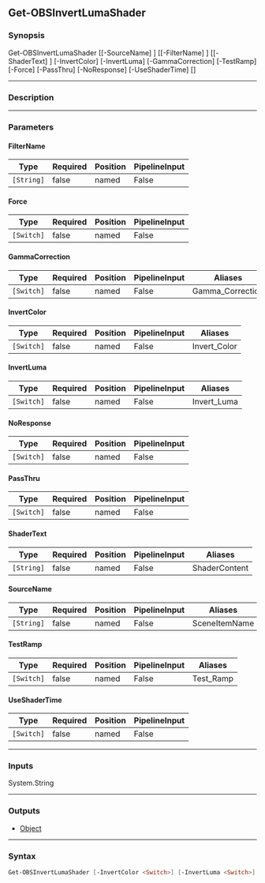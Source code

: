 Get-OBSInvertLumaShader
-----------------------

### Synopsis
Get-OBSInvertLumaShader [[-SourceName] <string>] [[-FilterName] <string>] [[-ShaderText] <string>] [-InvertColor] [-InvertLuma] [-GammaCorrection] [-TestRamp] [-Force] [-PassThru] [-NoResponse] [-UseShaderTime] [<CommonParameters>]

---

### Description

---

### Parameters
#### **FilterName**

|Type      |Required|Position|PipelineInput|
|----------|--------|--------|-------------|
|`[String]`|false   |named   |False        |

#### **Force**

|Type      |Required|Position|PipelineInput|
|----------|--------|--------|-------------|
|`[Switch]`|false   |named   |False        |

#### **GammaCorrection**

|Type      |Required|Position|PipelineInput|Aliases         |
|----------|--------|--------|-------------|----------------|
|`[Switch]`|false   |named   |False        |Gamma_Correction|

#### **InvertColor**

|Type      |Required|Position|PipelineInput|Aliases     |
|----------|--------|--------|-------------|------------|
|`[Switch]`|false   |named   |False        |Invert_Color|

#### **InvertLuma**

|Type      |Required|Position|PipelineInput|Aliases    |
|----------|--------|--------|-------------|-----------|
|`[Switch]`|false   |named   |False        |Invert_Luma|

#### **NoResponse**

|Type      |Required|Position|PipelineInput|
|----------|--------|--------|-------------|
|`[Switch]`|false   |named   |False        |

#### **PassThru**

|Type      |Required|Position|PipelineInput|
|----------|--------|--------|-------------|
|`[Switch]`|false   |named   |False        |

#### **ShaderText**

|Type      |Required|Position|PipelineInput|Aliases      |
|----------|--------|--------|-------------|-------------|
|`[String]`|false   |named   |False        |ShaderContent|

#### **SourceName**

|Type      |Required|Position|PipelineInput|Aliases      |
|----------|--------|--------|-------------|-------------|
|`[String]`|false   |named   |False        |SceneItemName|

#### **TestRamp**

|Type      |Required|Position|PipelineInput|Aliases  |
|----------|--------|--------|-------------|---------|
|`[Switch]`|false   |named   |False        |Test_Ramp|

#### **UseShaderTime**

|Type      |Required|Position|PipelineInput|
|----------|--------|--------|-------------|
|`[Switch]`|false   |named   |False        |

---

### Inputs
System.String

---

### Outputs
* [Object](https://learn.microsoft.com/en-us/dotnet/api/System.Object)

---

### Syntax
```PowerShell
Get-OBSInvertLumaShader [-InvertColor <Switch>] [-InvertLuma <Switch>] [-GammaCorrection <Switch>] [-TestRamp <Switch>] [[-SourceName] <String>] [[-FilterName] <String>] [[-ShaderText] <String>] [-Force <Switch>] [-PassThru <Switch>] [-NoResponse <Switch>] [-UseShaderTime <Switch>] [<CommonParameters>]
```
